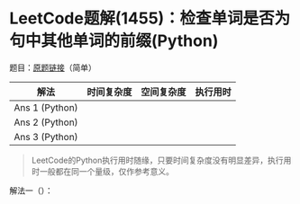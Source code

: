 # LeetCode题解(1455)：检查单词是否为句中其他单词的前缀(Python)

题目：[原题链接](https://leetcode-cn.com/problems/check-if-a-word-occurs-as-a-prefix-of-any-word-in-a-sentence/)（简单）

| 解法           | 时间复杂度 | 空间复杂度 | 执行用时 |
| -------------- | ---------- | ---------- | -------- |
| Ans 1 (Python) |            |            |          |
| Ans 2 (Python) |            |            |          |
| Ans 3 (Python) |            |            |          |

>  LeetCode的Python执行用时随缘，只要时间复杂度没有明显差异，执行用时一般都在同一个量级，仅作参考意义。

解法一（）：

